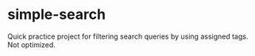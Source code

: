 # simple-search
Quick practice project for filtering search queries by using assigned tags.  Not optimized.
